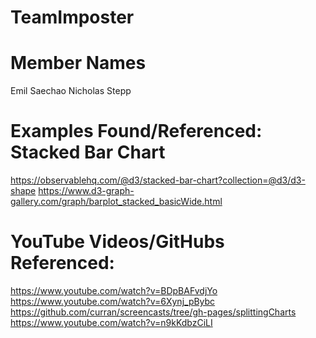 # TeamImposter

# Member Names
Emil Saechao
Nicholas Stepp

# Examples Found/Referenced: Stacked Bar Chart
https://observablehq.com/@d3/stacked-bar-chart?collection=@d3/d3-shape
https://www.d3-graph-gallery.com/graph/barplot_stacked_basicWide.html

# YouTube Videos/GitHubs Referenced:
https://www.youtube.com/watch?v=BDpBAFvdjYo
https://www.youtube.com/watch?v=6Xynj_pBybc
  https://github.com/curran/screencasts/tree/gh-pages/splittingCharts
https://www.youtube.com/watch?v=n9kKdbzCiLI
